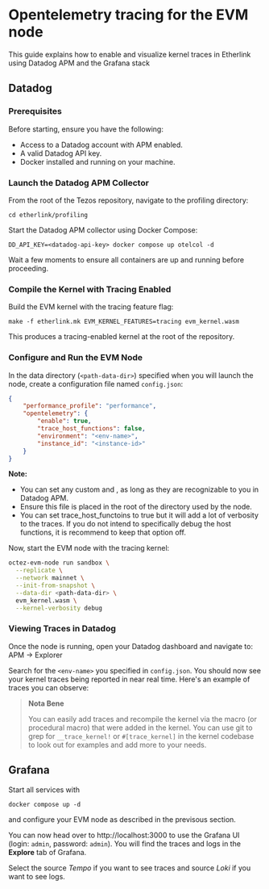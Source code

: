 # Opentelemetry tracing for the EVM node

This guide explains how to enable and visualize kernel traces in Etherlink using
Datadog APM and the Grafana stack

## Datadog

### Prerequisites

Before starting, ensure you have the following:

* Access to a Datadog account with APM enabled.
* A valid Datadog API key.
* Docker installed and running on your machine.


### Launch the Datadog APM Collector

From the root of the Tezos repository, navigate to the profiling directory:

    cd etherlink/profiling

Start the Datadog APM collector using Docker Compose:

    DD_API_KEY=<datadog-api-key> docker compose up otelcol -d

Wait a few moments to ensure all containers are up and running before proceeding.

### Compile the Kernel with Tracing Enabled

Build the EVM kernel with the tracing feature flag:

    make -f etherlink.mk EVM_KERNEL_FEATURES=tracing evm_kernel.wasm

This produces a tracing-enabled kernel at the root of the repository.

### Configure and Run the EVM Node

In the data directory (`<path-data-dir>`) specified when you will launch the node, create a configuration file named `config.json`:

```json
{
    "performance_profile": "performance",
    "opentelemetry": {
        "enable": true,
        "trace_host_functions": false,
        "environment": "<env-name>",
        "instance_id": "<instance-id>"
    }
}
```

**Note:**

* You can set any custom <env-name> and <instance-id>, as long as they are
  recognizable to you in Datadog APM.
* Ensure this file is placed in the root of the <path-data-dir> directory used
  by the node.
* You can set trace_host_functoins to true but it will add a lot of verbosity to
  the traces. If you do not intend to specifically debug the host functions, it
  is recommend to keep that option off.

Now, start the EVM node with the tracing kernel:

```sh
octez-evm-node run sandbox \
  --replicate \
  --network mainnet \
  --init-from-snapshot \
  --data-dir <path-data-dir> \
  evm_kernel.wasm \
  --kernel-verbosity debug
```

### Viewing Traces in Datadog

Once the node is running, open your Datadog dashboard and navigate to:
APM → Explorer

Search for the `<env-name>` you specified in `config.json`.
You should now see your kernel traces being reported in near real time.
Here's an example of traces you can observe:

> **Nota Bene**
>
> You can easily add traces and recompile the kernel via the macro (or
> procedural macro) that were added in the kernel. You can use git to grep for
> `__trace_kernel!` or `#[trace_kernel]` in the kernel codebase to look out for
> examples and add more to your needs.

## Grafana

Start all services with

```
docker compose up -d
```

and configure your EVM node as described in the previsous section.

You can now head over to http://localhost:3000 to use the Grafana UI (login:
`admin`, password: `admin`). You will find the traces and logs in the
**Explore** tab of Grafana.

Select the source _Tempo_ if you want to see traces and source _Loki_ if you
want to see logs.
